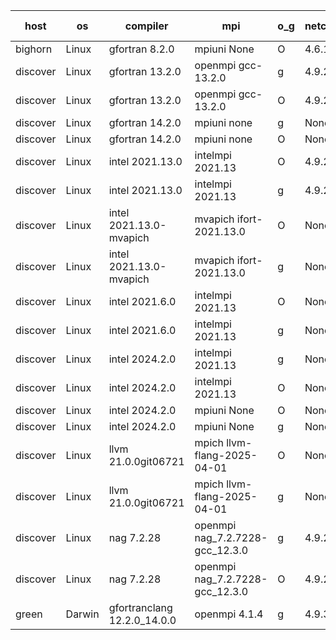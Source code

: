 

| host     | os       | compiler                              | mpi                      | o_g        | netcdf        | build       | u_pass          | u_fail          | s_pass            | s_fail            | e_pass             | e_fail             | nuopc_pass       | nuopc_fail       | artifacts link          |
|----------|----------|---------------------------------------|--------------------------|------------|---------------|-------------|-----------------|-----------------|-------------------|-------------------|--------------------|--------------------|------------------|------------------|-------------------------|
| bighorn | Linux | gfortran 8.2.0 | mpiuni None  | O | 4.6.1  | PASS | 12564 | 0 | 9 | 0 | 43 | 0 | None | None | <a href="https://github.com/esmf-org/esmf-test-artifacts/tree/26e508793692e55406a774b583ffb4fc2dee1dbd/develop/gfortran/8.2.0/O/mpiuni/None" target="_blank">26e5087</a> | 
| discover | Linux | gfortran 13.2.0 | openmpi gcc-13.2.0  | g | 4.9.2  | PASS | 14235 | 0 | 51 | 0 | 81 | 0 | 57 | 0 | <a href="https://github.com/esmf-org/esmf-test-artifacts/tree/4298127539b828ee6b9eb3b5d480382576e0065d/develop/gfortran/13.2.0/g/openmpi/gcc-13.2.0" target="_blank">4298127</a> | 
| discover | Linux | gfortran 13.2.0 | openmpi gcc-13.2.0  | O | 4.9.2  | PASS | 14235 | 0 | 51 | 0 | 81 | 0 | 57 | 0 | <a href="https://github.com/esmf-org/esmf-test-artifacts/tree/e8c4918bd8192f86cad5014b489b3648e827d590/develop/gfortran/13.2.0/O/openmpi/gcc-13.2.0" target="_blank">e8c4918</a> | 
| discover | Linux | gfortran 14.2.0 | mpiuni none  | g | None  | PASS | 12564 | 0 | 9 | 0 | 43 | 0 | None | None | <a href="https://github.com/esmf-org/esmf-test-artifacts/tree/4b05f676a0b5b79b8b172d9645d4fab23567cbdd/develop/gfortran/14.2.0/g/mpiuni/none" target="_blank">4b05f67</a> | 
| discover | Linux | gfortran 14.2.0 | mpiuni none  | O | None  | PASS | 12564 | 0 | 9 | 0 | 43 | 0 | None | None | <a href="https://github.com/esmf-org/esmf-test-artifacts/tree/8e6888c4a16b3d0ff82ed79d240539a15ada440d/develop/gfortran/14.2.0/O/mpiuni/none" target="_blank">8e6888c</a> | 
| discover | Linux | intel 2021.13.0 | intelmpi 2021.13  | O | 4.9.2  | PASS | 14235 | 0 | 51 | 0 | 81 | 0 | 57 | 0 | <a href="https://github.com/esmf-org/esmf-test-artifacts/tree/6dd6307b5116421d7a180a6e33195e7027e561bf/develop/intel/2021.13.0/O/intelmpi/2021.13" target="_blank">6dd6307</a> | 
| discover | Linux | intel 2021.13.0 | intelmpi 2021.13  | g | 4.9.2  | PASS | 14235 | 0 | 51 | 0 | 81 | 0 | 57 | 0 | <a href="https://github.com/esmf-org/esmf-test-artifacts/tree/27b812541d3546c4cbd850a3eb46c5febeeafb00/develop/intel/2021.13.0/g/intelmpi/2021.13" target="_blank">27b8125</a> | 
| discover | Linux | intel 2021.13.0-mvapich | mvapich ifort-2021.13.0  | O | None  | PASS | 14235 | 0 | 51 | 0 | 81 | 0 | 57 | 0 | <a href="https://github.com/esmf-org/esmf-test-artifacts/tree/42136414ebb68940bc9f6c7b71f1f89dd17f9305/develop/intel/2021.13.0-mvapich/O/mvapich/ifort-2021.13.0" target="_blank">4213641</a> | 
| discover | Linux | intel 2021.13.0-mvapich | mvapich ifort-2021.13.0  | g | None  | PASS | 14235 | 0 | 51 | 0 | 81 | 0 | 57 | 0 | <a href="https://github.com/esmf-org/esmf-test-artifacts/tree/8eeafabfa6be0e7e6ba5dc107be478f4887638aa/develop/intel/2021.13.0-mvapich/g/mvapich/ifort-2021.13.0" target="_blank">8eeafab</a> | 
| discover | Linux | intel 2021.6.0 | intelmpi 2021.13  | O | None  | PASS | 14235 | 0 | 51 | 0 | 81 | 0 | 57 | 0 | <a href="https://github.com/esmf-org/esmf-test-artifacts/tree/fe224b11c6c88729bc4d4a7e012a08d075391e89/develop/intel/2021.6.0/O/intelmpi/2021.13" target="_blank">fe224b1</a> | 
| discover | Linux | intel 2021.6.0 | intelmpi 2021.13  | g | None  | PASS | 14235 | 0 | 51 | 0 | 81 | 0 | 57 | 0 | <a href="https://github.com/esmf-org/esmf-test-artifacts/tree/4d446eb434a0cfdb0f84f70305612922745347f1/develop/intel/2021.6.0/g/intelmpi/2021.13" target="_blank">4d446eb</a> | 
| discover | Linux | intel 2024.2.0 | intelmpi 2021.13  | g | None  | PASS | 14234 | 1 | 51 | 0 | 81 | 0 | 57 | 0 | <a href="https://github.com/esmf-org/esmf-test-artifacts/tree/a24bfb42f88c246bbc3ffbaaaae7908add1ff452/develop/intel/2024.2.0/g/intelmpi/2021.13" target="_blank">a24bfb4</a> | 
| discover | Linux | intel 2024.2.0 | intelmpi 2021.13  | O | None  | PASS | 14235 | 0 | 51 | 0 | 81 | 0 | 57 | 0 | <a href="https://github.com/esmf-org/esmf-test-artifacts/tree/f4c220c5ee39538ac6b26324e60c161630cdf5e6/develop/intel/2024.2.0/O/intelmpi/2021.13" target="_blank">f4c220c</a> | 
| discover | Linux | intel 2024.2.0 | mpiuni None  | O | None  | PASS | 12564 | 0 | 9 | 0 | 43 | 0 | None | None | <a href="https://github.com/esmf-org/esmf-test-artifacts/tree/62d7fda7eed50ca00a076d564ec378f0956ab669/develop/intel/2024.2.0/O/mpiuni/None" target="_blank">62d7fda</a> | 
| discover | Linux | intel 2024.2.0 | mpiuni None  | g | None  | PASS | 12563 | 1 | 9 | 0 | 43 | 0 | None | None | <a href="https://github.com/esmf-org/esmf-test-artifacts/tree/6c124b35af7e6f452ba89df90b02c1a7781c5934/develop/intel/2024.2.0/g/mpiuni/None" target="_blank">6c124b3</a> | 
| discover | Linux | llvm 21.0.0git06721 | mpich llvm-flang-2025-04-01  | O | None  | PASS | 14217 | 18 | 18 | 33 | 76 | 5 | 0 | 57 | <a href="https://github.com/esmf-org/esmf-test-artifacts/tree/572940ffe33863b2faa2c64f6d621c4605869943/develop/llvm/21.0.0git06721/O/mpich/llvm-flang-2025-04-01" target="_blank">572940f</a> | 
| discover | Linux | llvm 21.0.0git06721 | mpich llvm-flang-2025-04-01  | g | None  | PASS | 14217 | 18 | 18 | 33 | 76 | 5 | 0 | 57 | <a href="https://github.com/esmf-org/esmf-test-artifacts/tree/451d39cb8557cf617bdcfb49e7a63219c57977ad/develop/llvm/21.0.0git06721/g/mpich/llvm-flang-2025-04-01" target="_blank">451d39c</a> | 
| discover | Linux | nag 7.2.28 | openmpi nag_7.2.7228-gcc_12.3.0  | g | 4.9.2  | PASS | 14235 | 0 | 51 | 0 | 81 | 0 | 56 | 1 | <a href="https://github.com/esmf-org/esmf-test-artifacts/tree/f4fbcd2efb3b208f738f50ba9ebf8a9e11ab6681/develop/nag/7.2.28/g/openmpi/nag_7.2.7228-gcc_12.3.0" target="_blank">f4fbcd2</a> | 
| discover | Linux | nag 7.2.28 | openmpi nag_7.2.7228-gcc_12.3.0  | O | 4.9.2  | PASS | 14235 | 0 | 51 | 0 | 81 | 0 | 56 | 1 | <a href="https://github.com/esmf-org/esmf-test-artifacts/tree/78422319b668c71c9d34099b40acf5a052dd69d9/develop/nag/7.2.28/O/openmpi/nag_7.2.7228-gcc_12.3.0" target="_blank">7842231</a> | 
| green | Darwin | gfortranclang 12.2.0_14.0.0 | openmpi 4.1.4  | g | 4.9.3  | PASS | 14235 | 0 | 51 | 0 | 81 | 0 | 58 | 0 | <a href="https://github.com/esmf-org/esmf-test-artifacts/tree/4e0386b4a5e225674bae0fae926d7eac71270e07/develop/gfortranclang/12.2.0_14.0.0/g/openmpi/4.1.4" target="_blank">4e0386b</a> | 
